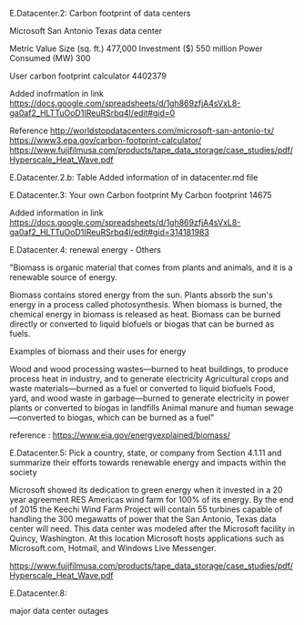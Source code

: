 E.Datacenter.2: Carbon footprint of data centers

Microsoft San Antonio Texas data center

Metric	Value
Size (sq. ft.)	477,000	
Investment ($)	550 million
Power Consumed (MW)	300	

User carbon footprint calculator
4402379

Added inofrmation in link
https://docs.google.com/spreadsheets/d/1gh869zfjA4sVxL8-ga0af2_HLTTuOoD1IReuRSrbq4I/edit#gid=0

Reference 
http://worldstopdatacenters.com/microsoft-san-antonio-tx/
https://www3.epa.gov/carbon-footprint-calculator/
https://www.fujifilmusa.com/products/tape_data_storage/case_studies/pdf/Hyperscale_Heat_Wave.pdf


E.Datacenter.2.b: Table
Added information of in datacenter.md file

E.Datacenter.3: Your own Carbon footprint
My Carbon footprint
14675

Added information in link
https://docs.google.com/spreadsheets/d/1gh869zfjA4sVxL8-ga0af2_HLTTuOoD1IReuRSrbq4I/edit#gid=314181983


E.Datacenter.4:
renewal energy - Others

"Biomass is organic material that comes from plants and animals, and it is a renewable source of energy.

Biomass contains stored energy from the sun. Plants absorb the sun's energy in a process called photosynthesis. When biomass is burned, the chemical energy in biomass is released as heat. Biomass can be burned directly or converted to liquid biofuels or biogas that can be burned as fuels.

Examples of biomass and their uses for energy

Wood and wood processing wastes—burned to heat buildings, to produce process heat in industry, and to generate electricity
Agricultural crops and waste materials—burned as a fuel or converted to liquid biofuels
Food, yard, and wood waste in garbage—burned to generate electricity in power plants or converted to biogas in landfills
Animal manure and human sewage—converted to biogas, which can be burned as a fuel"

reference : https://www.eia.gov/energyexplained/biomass/


E.Datacenter.5: 
Pick a country, state, or company from Section 4.1.11 and summarize
their efforts towards renewable energy and impacts within the
society

Microsoft showed its dedication to green energy when it invested in a 20 year agreement RES Americas wind farm for 100% of its energy.  By the end of 2015 the Keechi Wind Farm Project will contain 55 turbines capable of handling the 300 megawatts of power that the San Antonio, Texas data center will need. This data center was modeled after the Microsoft facility in Quincy, Washington. At this location Microsoft hosts applications such as Microsoft.com, Hotmail, and Windows Live Messenger.

https://www.fujifilmusa.com/products/tape_data_storage/case_studies/pdf/Hyperscale_Heat_Wave.pdf



E.Datacenter.8:

major data center outages




